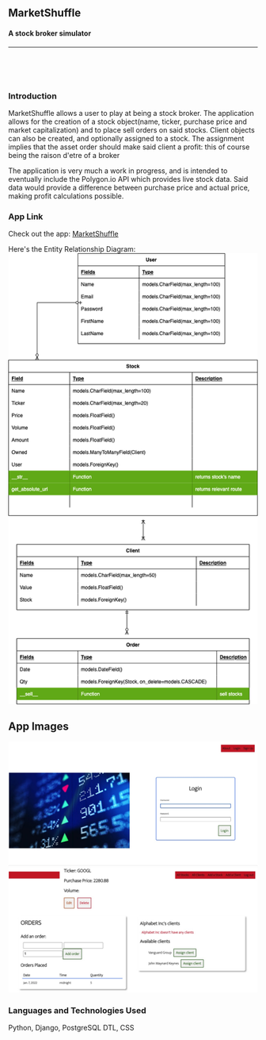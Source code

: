 ## MarketShuffle
#### A stock broker simulator 

---

<br>
<br>
<br>

### Introduction

MarketShuffle allows a user to play at being a stock broker. The application allows for the creation of a stock object(name, ticker, purchase price and market capitalization) and to place sell orders on said stocks. Client objects can also be created, and optionally assigned to a stock. The assignment implies that the asset order should make said client a profit: this of course being the raison d'etre of a broker

The application is very much a work in progress, and is intended to eventually include the Polygon.io API which provides live stock data. Said data would provide a difference between purchase price and actual price, making profit calculations possible.

### App Link

Check out the app: [MarketShuffle](https://marketshuffle.herokuapp.com/)

Here's the Entity Relationship Diagram:
![image](main_app/static/images/ERDmarketshuffle.png)

## App Images
![image](main_app/static/images/login.jpg)
<br />
![image](main_app/static/images/details.jpg)


### Languages and Technologies Used
Python, Django, PostgreSQL DTL, CSS